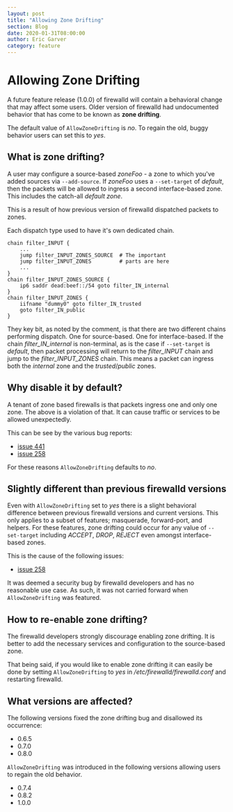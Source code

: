```yaml
---
layout: post
title: "Allowing Zone Drifting"
section: Blog
date: 2020-01-31T08:00:00
author: Eric Garver
category: feature
---
```


# Allowing Zone Drifting

A future feature release (1.0.0) of firewalld will contain a behavioral change
that may affect some users. Older version of firewalld had undocumented
behavior that has come to be known as **zone drifting**.

The default value of `AllowZoneDrifting` is *no*. To regain the old, buggy
behavior users can set this to *yes*.

## What is zone drifting?

A user may configure a source-based *zoneFoo* - a zone to which you've added
sources via `--add-source`. If *zoneFoo* uses a `--set-target` of *default*,
then the packets will be allowed to ingress a second interface-based zone. This
includes the catch-all *default zone*.

This is a result of how previous version of firewalld dispatched packets to
zones.

Each dispatch type used to have it's own dedicated chain.

```
chain filter_INPUT {
    ...
    jump filter_INPUT_ZONES_SOURCE  # The important
    jump filter_INPUT_ZONES         # parts are here
    ...
}
chain filter_INPUT_ZONES_SOURCE {
    ip6 saddr dead:beef::/54 goto filter_IN_internal
}
chain filter_INPUT_ZONES {
    iifname "dummy0" goto filter_IN_trusted
    goto filter_IN_public
}
```

They key bit, as noted by the comment, is that there are two different chains
performing dispatch. One for source-based. One for interface-based. If the
chain *filter_IN_internal* is non-terminal, as is the case if `--set-target` is
*default*, then packet processing will return to the *filter_INPUT* chain and
jump to the *filter_INPUT_ZONES* chain. This means a packet can ingress both
the *internal* zone and the *trusted*/*public* zones.

## Why disable it by default?
A tenant of zone based firewalls is that packets ingress one and only one zone.
The above is a violation of that. It can cause traffic or services to be
allowed unexpectedly.

This can be see by the various bug reports:

- [issue 441](https://github.com/firewalld/firewalld/issues/441)
- [issue 258](https://github.com/firewalld/firewalld/issues/258)

For these reasons `AllowZoneDrifting` defaults to *no*.

## Slightly different than previous firewalld versions

Even with `AllowZoneDrifting` set to *yes* there is a slight behavioral
difference between previous firewalld versions and current versions. This only
applies to a subset of features; masquerade, forward-port, and helpers. For
these features, zone drifting could occur for any value of `--set-target`
including *ACCEPT*, *DROP*, *REJECT* even amongst interface-based zones.

This is the cause of the following issues:

- [issue 258](https://github.com/firewalld/firewalld/issues/258)

It was deemed a security bug by firewalld developers and has no reasonable use
case. As such, it was not carried forward when `AllowZoneDrifting` was
featured.

## How to re-enable zone drifting?

The firewalld developers strongly discourage enabling zone drifting. It is
better to add the necessary services and configuration to the source-based
zone.

That being said, if you would like to enable zone drifting it can easily be
done by setting `AllowZoneDrifting` to *yes* in */etc/firewalld/firewalld.conf*
and restarting firewalld.

## What versions are affected?

The following versions fixed the zone drifting bug and disallowed its
occurrence:

- 0.6.5
- 0.7.0
- 0.8.0

`AllowZoneDrifting` was introduced in the following versions allowing users to
regain the old behavior.

- 0.7.4
- 0.8.2
- 1.0.0
